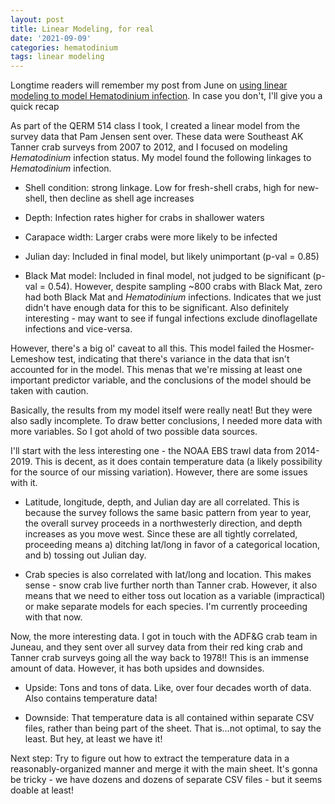 ```yaml
---
layout: post
title: Linear Modeling, for real
date: '2021-09-09'
categories: hematodinium
tags: linear modeling
---
```


Longtime readers will remember my post from June on [using linear modeling to model Hematodinium infection](https://afcoyle.github.io/2021-06-09-QERM_514_project/). In case you don't, I'll give you a quick recap

As part of the QERM 514 class I took, I created a linear model from the survey data that Pam Jensen sent over. These data were Southeast AK Tanner crab surveys from 2007 to 2012, and I focused on modeling _Hematodinium_ infection status. My model found the following linkages to _Hematodinium_ infection.

- Shell condition: strong linkage. Low for fresh-shell crabs, high for new-shell, then decline as shell age increases

- Depth: Infection rates higher for crabs in shallower waters

- Carapace width: Larger crabs were more likely to be infected

- Julian day: Included in final model, but likely unimportant (p-val = 0.85)

- Black Mat model: Included in final model, not judged to be significant (p-val = 0.54). However, despite sampling ~800 crabs with Black Mat, zero had both Black Mat and _Hematodinium_ infections. Indicates that we just didn't have enough data for this to be significant. Also definitely interesting - may want to see if fungal infections exclude dinoflagellate infections and vice-versa.

However, there's a big ol' caveat to all this. This model failed the Hosmer-Lemeshow test, indicating that there's variance in the data that isn't accounted for in the model. This menas that we're missing at least one important predictor variable, and the conclusions of the model should be taken with caution.

Basically, the results from my model itself were really neat! But they were also sadly incomplete. To draw better conclusions, I needed more data with more variables. So I got ahold of two possible data sources.

I'll start with the less interesting one - the NOAA EBS trawl data from 2014-2019. This is decent, as it does contain temperature data (a likely possibility for the source of our missing variation). However, there are some issues with it. 
- Latitude, longitude, depth, and Julian day are all correlated. This is because the survey follows the same basic pattern from year to year, the overall survey proceeds in a northwesterly direction, and depth increases as you move west. Since these are all tightly correlated, proceeding means a) ditching lat/long in favor of a categorical location, and b) tossing out Julian day.

- Crab species is also correlated with lat/long and location. This makes sense - snow crab live further north than Tanner crab. However, it also means that we need to either toss out location as a variable (impractical) or make separate models for each species. I'm currently proceeding with that now.

Now, the more interesting data. I got in touch with the ADF&G crab team in Juneau, and they sent over all survey data from their red king crab and Tanner crab surveys going all the way back to 1978!! This is an immense amount of data. However, it has both upsides and downsides. 

- Upside: Tons and tons of data. Like, over four decades worth of data. Also contains temperature data!

- Downside: That temperature data is all contained within separate CSV files, rather than being part of the sheet. That is...not optimal, to say the least. But hey, at least we have it!

Next step: Try to figure out how to extract the temperature data in a reasonably-organized manner and merge it with the main sheet. It's gonna be tricky - we have dozens and dozens of separate CSV files - but it seems doable at least!